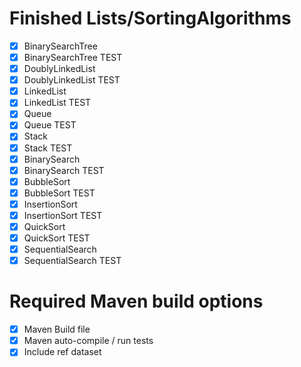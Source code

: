 # Finished Lists/SortingAlgorithms
- [x] BinarySearchTree
- [x] BinarySearchTree TEST
- [x] DoublyLinkedList
- [x] DoublyLinkedList TEST
- [X] LinkedList
- [X] LinkedList TEST
- [x] Queue
- [x] Queue TEST
- [x] Stack 
- [x] Stack TEST
- [x] BinarySearch
- [x] BinarySearch TEST
- [x] BubbleSort
- [x] BubbleSort TEST
- [x] InsertionSort
- [x] InsertionSort TEST
- [x] QuickSort
- [x] QuickSort TEST
- [x] SequentialSearch
- [x] SequentialSearch TEST

# Required Maven build options
- [x] Maven Build file
- [x] Maven auto-compile / run tests
- [x] Include ref dataset
